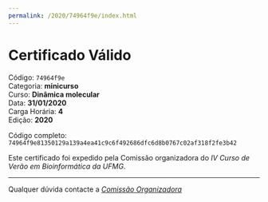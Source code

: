 ```yaml
---
permalink: /2020/74964f9e/index.html
---
```


# Certificado Válido

Código: `74964f9e`<br>
Categoria: **minicurso**<br>
Curso: **Dinâmica molecular**<br>
Data: **31/01/2020**<br>
Carga Horária: **4**<br>
Edição: **2020**<br>


Código completo: `74964f9e81350129a139a4ea41c9c6f492686dfc6d8b0767c02af318f2fe3b42`


Este certificado foi expedido pela Comissão organizadora do *IV Curso de Verão em Bioinformática da UFMG*.

----

Qualquer dúvida contacte a [_Comissão Organizadora_](<mailto:cursobioinfoufmg@gmail.com$subject=[Certificados]>)

